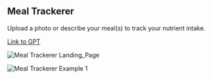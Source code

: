 ## Meal Trackerer
Upload a photo or describe your meal(s) to track your nutrient intake.

[Link to GPT](https://chatgpt.com/g/g-67c49c86d25c8191a877ee9f37cb62cc-meal-trackerer)

![Meal Trackerer Landing_Page](./landing_page.png)

![Meal Trackerer Example 1](./example_1.png)
